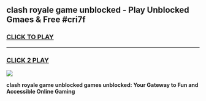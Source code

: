 
## clash royale game unblocked - Play Unblocked Gmaes & Free #cri7f
<h3>
<a href="https://news.freeplayer.one?title=clash_royale_game_unblocked&ref=03M">CLICK TO PLAY</a></h3>
<hr>

<h3>
<a href="https://news.freeplayer.one?title=clash_royale_game_unblocked&ref=03M">CLICK 2 PLAY</a>
  
</h3>

<a href="https://news.freeplayer.one?title=clash_royale_game_unblocked&ref=03M"><img src="https://clearcache.store/games.png"></a>


**clash royale game unblocked games unblocked: Your Gateway to Fun and Accessible Online Gaming**
